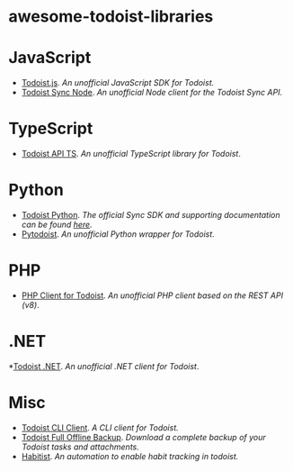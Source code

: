 # awesome-todoist-libraries

# JavaScript

* [Todoist.js](https://github.com/OiYouYeahYou/todoist.js). _An unofficial JavaScript SDK for Todoist._
* [Todoist Sync Node](https://github.com/deysuman/Todoist-sync-node-api). _An unofficial Node client for the Todoist Sync API._

# TypeScript

* [Todoist API TS](https://github.com/ManuKle/todoist-api-ts). _An unofficial TypeScript library for Todoist_.

# Python

* [Todoist Python](https://github.com/Doist/todoist-python). _The official Sync SDK and supporting documentation can be found [here](https://developer.todoist.com)._
* [Pytodoist](https://github.com/Garee/pytodoist). _An unofficial Python wrapper for Todoist_.

# PHP

* [PHP Client for Todoist](https://github.com/FabianBeiner/Todoist-PHP-API-Library). _An unofficial PHP client based on the REST API (v8)_.


# .NET

*[Todoist .NET](https://github.com/olsh/todoist-net). _An unofficial .NET client for Todoist_.

# Misc

* [Todoist CLI Client](https://github.com/sachaos/todoist). _A CLI client for Todoist._
* [Todoist Full Offline Backup](https://github.com/joanbm/todoist-full-offline-backup). _Download a complete backup of your Todoist tasks and attachments._
* [Habitist](https://github.com/amitness/habitist). _An automation to enable habit tracking in todoist._
